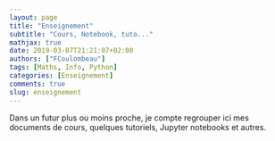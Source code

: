 ```yaml
---
layout: page
title: "Enseignement"
subtitle: "Cours, Notebook, tuto..."
mathjax: true
date: 2019-03-07T21:21:07+02:00
authors: ["FCoulombeau"]
tags: [Maths, Info, Python]
categories: [Enseignement]
comments: true
slug: enseignement
---
```


Dans un futur plus ou moins proche, je compte regrouper ici mes documents de cours, quelques tutoriels, Jupyter notebooks et autres.